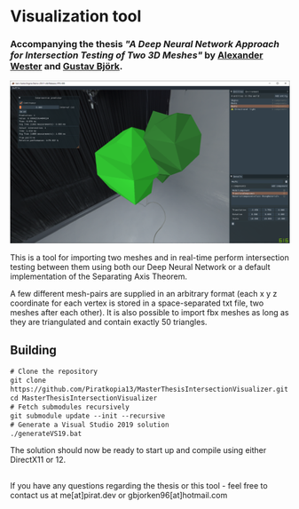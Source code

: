 

# Visualization tool
### Accompanying the thesis *"A Deep Neural Network Approach for Intersection Testing of Two 3D Meshes"*  by [Alexander Wester](https://pirat.dev) and [Gustav Björk](https://praccen.github.io/).

![Screenshot](visualization_program.png)

This is a tool for importing two meshes and in real-time perform intersection testing between them using both our Deep Neural Network or a default implementation of the Separating Axis Theorem.

A few different mesh-pairs are supplied in an arbitrary format (each x y z coordinate for each vertex is stored in a space-separated txt file, two meshes after each other). It is also possible to import fbx meshes as long as they are triangulated and contain exactly 50 triangles.

## Building

    # Clone the repository 
    git clone https://github.com/Piratkopia13/MasterThesisIntersectionVisualizer.git
    cd MasterThesisIntersectionVisualizer
    # Fetch submodules recursively
    git submodule update --init --recursive 
    # Generate a Visual Studio 2019 solution
    ./generateVS19.bat
The solution should now be ready to start up and compile using either DirectX11 or 12.

##
If you have any questions regarding the thesis or this tool - feel free to contact us at me[at]pirat.dev or gbjorken96[at]hotmail.com 
